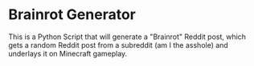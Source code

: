 # Brainrot Generator
This is a Python Script that will generate a "Brainrot" Reddit post, which gets a random Reddit post from a subreddit (am I the asshole) and underlays it on Minecraft gameplay.

